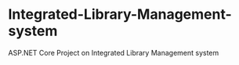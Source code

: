 # Integrated-Library-Management-system
ASP.NET Core Project on Integrated Library Management system

